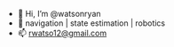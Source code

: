 - 👋 Hi, I’m @watsonryan
- 👀 navigation | state estimation | robotics
- 📫 rwatso12@gmail.com

<!---
watsonryan/watsonryan is a ✨ special ✨ repository because its `README.md` (this file) appears on your GitHub profile.
You can click the Preview link to take a look at your changes.
--->
